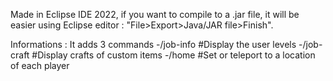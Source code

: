 Made in Eclipse IDE 2022, if you want to compile to a .jar file, it will be easier using Eclipse editor : "File>Export>Java/JAR file>Finish".

Informations :
It adds 3 commands
-/job-info #Display the user levels
-/job-craft #Display crafts of custom items
-/home #Set or teleport to a location of each player
